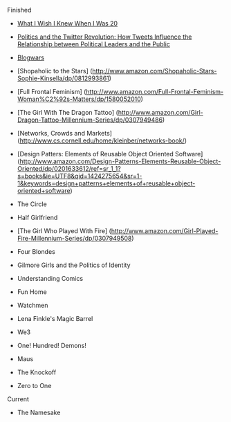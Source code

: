 Finished

- [What I Wish I Knew When I Was 20](http://www.amazon.com/What-Wish-Knew-When-Was/dp/0061735191)

- [Politics and the Twitter Revolution: How Tweets Influence the Relationship between Political Leaders and the Public](http://www.amazon.com/Politics-Twitter-Revolution-Relationship-Communication/dp/0739165011/ref=sr_1_1?ie=UTF8&qid=1421083837&sr=8-1&keywords=twitter+politics)

- [Blogwars](http://www.amazon.com/Blogwars-David-D-Perlmutter/dp/0195305574)

- [Shopaholic to the Stars] (http://www.amazon.com/Shopaholic-Stars-Sophie-Kinsella/dp/0812993861)

- [Full Frontal Feminism] (http://www.amazon.com/Full-Frontal-Feminism-Woman%C2%92s-Matters/dp/1580052010)

- [The Girl With The Dragon Tattoo] (http://www.amazon.com/Girl-Dragon-Tattoo-Millennium-Series/dp/0307949486)

- [Networks, Crowds and Markets] (http://www.cs.cornell.edu/home/kleinber/networks-book/)
 
- [Design Patters: Elements of Reusable Object Oriented Software] (http://www.amazon.com/Design-Patterns-Elements-Reusable-Object-Oriented/dp/0201633612/ref=sr_1_1?s=books&ie=UTF8&qid=1424275654&sr=1-1&keywords=design+patterns+elements+of+reusable+object-oriented+software)

- The Circle

- Half Girlfriend

- [The Girl Who Played With Fire] (http://www.amazon.com/Girl-Played-Fire-Millennium-Series/dp/0307949508)

- Four Blondes

- Gilmore Girls and the Politics of Identity

- Understanding Comics

- Fun Home 

- Watchmen 

- Lena Finkle's Magic Barrel 

- We3

- One! Hundred! Demons!

- Maus

- The Knockoff

- Zero to One


Current

- The Namesake

